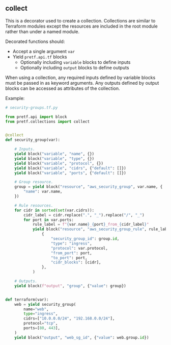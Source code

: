 ## collect

This is a decorator used to create a collection. Collections are similar to Terraform modules except the resources are included in the root module rather than under a named module.
    
Decorated functions should:

* Accept a single argument `var`
* Yield `pretf.api.tf` blocks
    * Optionally including `variable` blocks to define inputs
    * Optionally including `output` blocks to define outputs

When using a collection, any required inputs defined by variable blocks must be passed in as keyword arguments. Any outputs defined by output blocks can be accessed as attributes of the collection.

Example:

```python
# security-groups.tf.py

from pretf.api import block
from pretf.collections import collect


@collect
def security_group(var):

    # Inputs.
    yield block("variable", "name", {})
    yield block("variable", "type", {})
    yield block("variable", "protocol", {})
    yield block("variable", "cidrs", {"default": []})
    yield block("variable", "ports", {"default": []})

    # Group resource.
    group = yield block("resource", "aws_security_group", var.name, {
        "name": var.name,
    })

    # Rule resources.
    for cidr in sorted(set(var.cidrs)):
        cidr_label = cidr.replace(".", "_").replace("/", "_")
        for port in var.ports:
            rule_label = f"{var.name}_{port}_from_{cidr_label}"
            yield block("resource", "aws_security_group_rule", rule_label,
                {
                    "security_group_id": group.id,
                    "type": "ingress",
                    "protocol": var.protocol,
                    "from_port": port,
                    "to_port": port,
                    "cidr_blocks": [cidr],
                },
            )

    # Outputs.
    yield block(f"output", "group", {"value": group})


def terraform(var):
    web = yield security_group(
        name="web",
        type="ingress",
        cidrs=["10.0.0.0/24", "192.168.0.0/24"],
        protocol="tcp",
        ports=[80, 443],
    )
    yield block("output", "web_sg_id", {"value": web.group.id})
```
